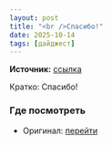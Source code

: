 ```yaml
---
layout: post
title: "<br />Спасибо!"
date: 2025-10-14
tags: [дайджест]
---
```


**Источник:** [ссылка](https://t.me/fotostoki_ru_chat/32353)

Кратко: Спасибо!

### Где посмотреть
- Оригинал: [перейти]({link})
